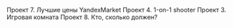 Проект 7. Лучшие цены YandexMarket
Проект 4. 1-on-1 shooter
Проект 3. Игровая комната
Проект 8. Кто, сколько должен?
